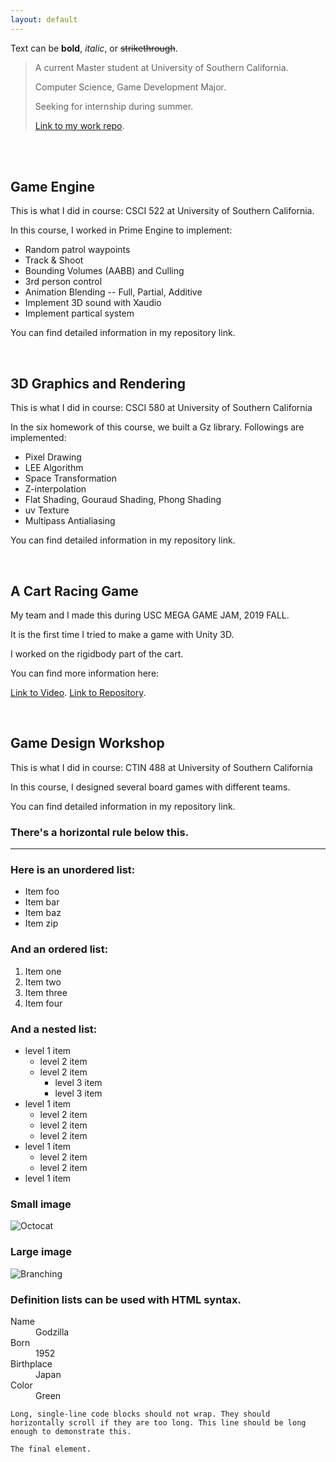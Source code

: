 ```yaml
---
layout: default
---
```


Text can be **bold**, _italic_, or ~~strikethrough~~.



>A current Master student at University of Southern California.
>
>Computer Science, Game Development Major.
>
>Seeking for internship during summer.
>
>[Link to my work repo](https://github.com/shinoobu/Portfolio).
<br/>
<br/>


## Game Engine

This is what I did in course: CSCI 522 at University of Southern California.

In this course, I worked in Prime Engine to implement:

*   Random patrol waypoints
*   Track & Shoot
*   Bounding Volumes (AABB) and Culling
*   3rd person control
*   Animation Blending -- Full, Partial, Additive
*   Implement 3D sound with Xaudio
*   Implement partical system

You can find detailed information in my repository link.


<br/>



## 3D Graphics and Rendering

This is what I did in course: CSCI 580 at University of Southern California

In the six homework of this course, we built a Gz library. Followings are implemented:

*   Pixel Drawing
*   LEE Algorithm
*   Space Transformation
*   Z-interpolation
*   Flat Shading, Gouraud Shading, Phong Shading
*   uv Texture
*   Multipass Antialiasing

You can find detailed information in my repository link.

<br/>


## A Cart Racing Game

My team and I made this during USC MEGA GAME JAM, 2019 FALL.

It is the first time I tried to make a game with Unity 3D.

I worked on the rigidbody part of the cart.

You can find more information here:

[Link to Video](https://www.youtube.com/watch?v=1le_Cl_cutM&feature=youtu.be).
[Link to Repository](https://github.com/benhaderle/RacingJamGame).


<br/>

## Game Design Workshop

This is what I did in course: CTIN 488 at University of Southern California

In this course, I designed several board games with different teams.

You can find detailed information in my repository link.



### There's a horizontal rule below this.

* * *

### Here is an unordered list:

*   Item foo
*   Item bar
*   Item baz
*   Item zip

### And an ordered list:

1.  Item one
1.  Item two
1.  Item three
1.  Item four

### And a nested list:

- level 1 item
  - level 2 item
  - level 2 item
    - level 3 item
    - level 3 item
- level 1 item
  - level 2 item
  - level 2 item
  - level 2 item
- level 1 item
  - level 2 item
  - level 2 item
- level 1 item

### Small image

![Octocat](https://github.githubassets.com/images/icons/emoji/octocat.png)

### Large image

![Branching](https://guides.github.com/activities/hello-world/branching.png)


### Definition lists can be used with HTML syntax.

<dl>
<dt>Name</dt>
<dd>Godzilla</dd>
<dt>Born</dt>
<dd>1952</dd>
<dt>Birthplace</dt>
<dd>Japan</dd>
<dt>Color</dt>
<dd>Green</dd>
</dl>

```
Long, single-line code blocks should not wrap. They should horizontally scroll if they are too long. This line should be long enough to demonstrate this.
```

```
The final element.
```
